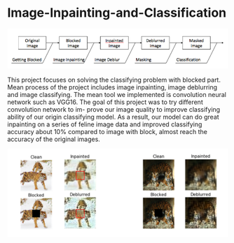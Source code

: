 # Image-Inpainting-and-Classification


![1 image](./1.png)

This project focuses on solving the classifying problem with blocked part. Mean process of the project includes image inpainting, image deblurring and image classifying. The mean tool we implemented is convolution neural network such as VGG16. The goal of this project was to try different convolution network to im- prove our image quality to improve classifying ability of our origin classifying model. As a result, our model can do great inpainting on a series of feline image data and improved classifying accuracy about 10% compared to image with block, almost reach the accuracy of the original images.


![3 image](./3.png)

